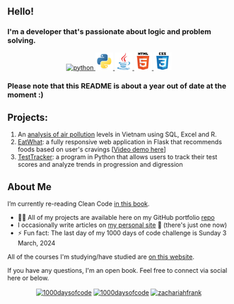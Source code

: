 ## Hello!

### I'm a developer that's passionate about logic and problem solving.

<p align="center"> 
<a href="https://www.ruby-lang.org/en" target="_blank"> <img src="https://www.vectorlogo.zone/logos/ruby-lang/ruby-lang-vertical.svg" alt="python" width="40" height="40"/> </a>
<a href="https://www.python.org" target="_blank"> <img src="https://raw.githubusercontent.com/devicons/devicon/master/icons/python/python-original.svg" alt="python" width="40" height="40"/> </a> 
<a href="https://www.java.com/" target="_blank"> <img src="https://raw.githubusercontent.com/devicons/devicon/master/icons/java/java-original.svg" alt="java" width="40" height="40"/> </a> 
<a href="https://www.w3.org/html/" target="_blank"> <img src="https://raw.githubusercontent.com/devicons/devicon/master/icons/html5/html5-original-wordmark.svg" alt="html5" width="40" height="40"/> </a>  
<a href="https://www.w3schools.com/css/" target="_blank"> <img src="https://raw.githubusercontent.com/devicons/devicon/master/icons/css3/css3-original-wordmark.svg" alt="css3" width="40" height="40"/> </a> 
</p>

### Please note that this README is about a year out of date at the moment :)

## Projects:

1) An [analysis of air pollution](https://github.com/1000daysofcode/1000daysofcode/blob/main/VN_Air_Pollution.ipynb) levels in Vietnam using SQL, Excel and R.
2) [EatWhat](https://github.com/1000daysofcode/eatwhat): a fully responsive web application in Flask that recommends foods based on user's cravings [[Video demo here](https://www.youtube.com/watch?v=8dbePBUvVkE&t=38s)]
3) [TestTracker](https://github.com/1000daysofcode/test_tracker): a program in Python that allows users to track their test scores and analyze trends in progression and digression

## About Me

I’m currently re-reading Clean Code [in this book](https://www.goodreads.com/book/show/3735293-clean-code).
 
* 👨‍💻 All of my projects are available here on my GitHub portfolio [repo](https://github.com/1000daysofcode/1000daysofcode/)
* I occasionally write articles on [my personal site](https://www.zachariahfrank.com/) 📝 (there's just one now)
* ⚡ Fun fact: The last day of my 1000 days of code challenge is Sunday
 3 March, 2024

 All of the courses I'm studying/have studied are [on this website](https://www.zachariahfrank.com/code.html).

 If you have any questions, I'm an open book. Feel free to connect via social here or below.

<p align="center">
<a href="https://instagram.com/1000daysofcode" target="blank"><img align="center" src="https://raw.githubusercontent.com/rahuldkjain/github-profile-readme-generator/master/src/images/icons/Social/instagram.svg" alt="1000daysofcode" height="20" width="30" /></a>
<a href="https://fb.com/1000daysofcode" target="blank"><img align="center" src="https://raw.githubusercontent.com/rahuldkjain/github-profile-readme-generator/master/src/images/icons/Social/facebook.svg" alt="1000daysofcode" height="20" width="30" /></a>
<a href="https://linkedin.com/in/zachariahfrank" target="blank"><img align="center" src="https://raw.githubusercontent.com/rahuldkjain/github-profile-readme-generator/master/src/images/icons/Social/linked-in-alt.svg" alt="zachariahfrank" height="20" width="30" /></a>
</p>
